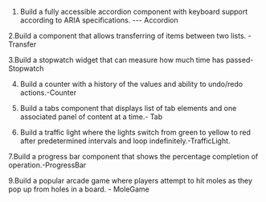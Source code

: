1. Build a fully accessible accordion component with keyboard support according to ARIA specifications. --- Accordion

2.Build a component that allows transferring of items between two lists. - Transfer

3.Build a stopwatch widget that can measure how much time has passed- Stopwatch

4. Build a counter with a history of the values and ability to undo/redo actions.-Counter

5. Build a tabs component that displays list of tab elements and one associated panel of content   at a time.- Tab

6. Build a traffic light where the lights switch from green to yellow to red after predetermined intervals and loop indefinitely.-TrafficLight.

7.Build a progress bar component that shows the percentage completion of operation.-ProgressBar

9.Build a popular arcade game where players attempt to hit moles as they pop up from holes in a board. - MoleGame